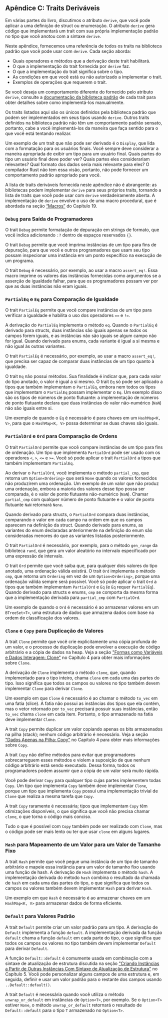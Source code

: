 ## Apêndice C: Traits Deriváveis

Em várias partes do livro, discutimos o atributo `derive`, que você pode aplicar a uma definição de struct ou enumeração. O atributo `derive` gera código que implementará um trait com sua própria implementação padrão no tipo que você anotou com a sintaxe `derive`.

Neste apêndice, fornecemos uma referência de todos os traits na biblioteca padrão que você pode usar com `derive`. Cada seção aborda:

* Quais operadores e métodos que a derivação deste trait habilitará.
* O que a implementação do trait fornecida por `derive` faz.
* O que a implementação do trait significa sobre o tipo.
* As condições em que você está ou não autorizado a implementar o trait.
* Exemplos de operações que requerem o trait.

Se você deseja um comportamento diferente do fornecido pelo atributo `derive`, consulte a [documentação da biblioteca padrão](../std/index.html)<!-- ignore --> de cada trait para obter detalhes sobre como implementá-los manualmente.

Os traits listados aqui são os únicos definidos pela biblioteca padrão que podem ser implementados em seus tipos usando `derive`. Outros traits definidos na biblioteca padrão não têm um comportamento padrão sensato, portanto, cabe a você implementá-los da maneira que faça sentido para o que você está tentando realizar.

Um exemplo de um trait que não pode ser derivado é o `Display`, que lida com a formatação para os usuários finais. Você sempre deve considerar a maneira apropriada de exibir um tipo para um usuário final. Quais partes do tipo um usuário final deve poder ver? Quais partes eles considerariam relevantes? Qual formato dos dados seria mais relevante para eles? O compilador Rust não tem essa visão, portanto, não pode fornecer um comportamento padrão apropriado para você.

A lista de traits deriváveis fornecida neste apêndice não é abrangente: as bibliotecas podem implementar `derive` para seus próprios traits, tornando a lista de traits que você pode usar com `derive` verdadeiramente aberta. A implementação de `derive` envolve o uso de uma macro procedural, que é abordada na seção [“Macros”][macros]<!-- ignore --> do Capítulo 19.

### `Debug` para Saída de Programadores

O trait `Debug` permite formatação de depuração em strings de formato, que você indica adicionando `:?` dentro de espaços reservados `{}`.

O trait `Debug` permite que você imprima instâncias de um tipo para fins de depuração, para que você e outros programadores que usam seu tipo possam inspecionar uma instância em um ponto específico na execução de um programa.

O trait `Debug` é necessário, por exemplo, ao usar a macro `assert_eq!`. Essa macro imprime os valores das instâncias fornecidas como argumentos se a asserção de igualdade falhar, para que os programadores possam ver por que as duas instâncias não eram iguais.

### `PartialEq` e `Eq` para Comparação de Igualdade

O trait `PartialEq` permite que você compare instâncias de um tipo para verificar a igualdade e habilita o uso dos operadores `==` e `!=`.

A derivação do `PartialEq` implementa o método `eq`. Quando o `PartialEq` é derivado para structs, duas instâncias são iguais apenas se *todos* os campos forem iguais, e as instâncias não são iguais se algum campo não for igual. Quando derivado para enums, cada variante é igual a si mesma e não igual às outras variantes.

O trait `PartialEq` é necessário, por exemplo, ao usar a macro `assert_eq!`, que precisa ser capaz de comparar duas instâncias de um tipo quanto à igualdade.

O trait `Eq` não possui métodos. Sua finalidade é indicar que, para cada valor do tipo anotado, o valor é igual a si mesmo. O trait `Eq` só pode ser aplicado a tipos que também implementam o `PartialEq`, embora nem todos os tipos que implementam o `PartialEq` possam implementar o `Eq`. Um exemplo disso são os tipos de números de ponto flutuante: a implementação de números de ponto flutuante declara que duas instâncias do valor não-numérico (`NaN`) não são iguais entre si.

Um exemplo de quando o `Eq` é necessário é para chaves em um `HashMap<K, V>`, para que o `HashMap<K, V>` possa determinar se duas chaves são iguais.

### `PartialOrd` e `Ord` para Comparação de Ordens

O trait `PartialOrd` permite que você compare instâncias de um tipo para fins de ordenação. Um tipo que implementa `PartialOrd` pode ser usado com os operadores `<`, `>`, `<=` e `>=`. Você só pode aplicar o trait `PartialOrd` a tipos que também implementam `PartialEq`.

Ao derivar o `PartialOrd`, você implementa o método `partial_cmp`, que retorna um `Option<Ordering>` que será `None` quando os valores fornecidos não produzirem uma ordenação. Um exemplo de um valor que não produz uma ordenação, embora a maioria dos valores desse tipo possa ser comparada, é o valor de ponto flutuante não-numérico (`NaN`). Chamar `partial_cmp` com qualquer número de ponto flutuante e o valor de ponto flutuante `NaN` retornará `None`.

Quando derivado para structs, o `PartialOrd` compara duas instâncias, comparando o valor em cada campo na ordem em que os campos aparecem na definição da struct. Quando derivado para enums, as variantes do enum declaradas anteriormente na definição do enum são consideradas menores do que as variantes listadas posteriormente.

O trait `PartialOrd` é necessário, por exemplo, para o método `gen_range` da biblioteca `rand`, que gera um valor aleatório no intervalo especificado por uma expressão de intervalo.

O trait `Ord` permite que você saiba que, para qualquer dois valores do tipo anotado, uma ordenação válida existirá. O trait `Ord` implementa o método `cmp`, que retorna um `Ordering` em vez de um `Option<Ordering>`, porque uma ordenação válida sempre será possível. Você só pode aplicar o trait `Ord` a tipos que também implementam `PartialOrd` e `Eq` (e `Eq` requer `PartialEq`). Quando derivado para structs e enums, `cmp` se comporta da mesma forma que a implementação derivada para `partial_cmp` com `PartialOrd`.

Um exemplo de quando o `Ord` é necessário é ao armazenar valores em um `BTreeSet<T>`, uma estrutura de dados que armazena dados com base na ordem de classificação dos valores.

### `Clone` e `Copy` para Duplicação de Valores

A trait `Clone` permite que você crie explicitamente uma cópia profunda de um valor, e
o processo de duplicação pode envolver a execução de código arbitrário e a cópia de dados na heap. Veja a seção ["Formas como Variáveis e Dados Interagem:
Clone"][ways-variables-and-data-interact-clone]<!-- ignore --> no
Capítulo 4 para obter mais informações sobre `Clone`.

A derivação de `Clone` implementa o método `clone`, que, quando implementado para o
tipo inteiro, chama `clone` em cada uma das partes do tipo. Isso significa que todos os
campos ou valores no tipo também devem implementar `Clone` para derivar `Clone`.

Um exemplo em que `Clone` é necessário é ao chamar o método `to_vec` em uma
fatia (slice). A fatia não possui as instâncias dos tipos que ela contém, mas o vetor
retornado por `to_vec` precisará possuir suas instâncias, então `to_vec` chama
`clone` em cada item. Portanto, o tipo armazenado na fatia deve implementar `Clone`.

A trait `Copy` permite duplicar um valor copiando apenas os bits armazenados na
pilha (stack); nenhum código arbitrário é necessário. Veja a seção ["Dados Apenas na Pilha:
Copy"][stack-only-data-copy]<!-- ignore --> no Capítulo 4 para obter mais
informações sobre `Copy`.

A trait `Copy` não define métodos para evitar que programadores sobrecarreguem esses métodos e violem a suposição de que nenhum código arbitrário está sendo executado. Dessa forma, todos os programadores podem assumir que a cópia de um valor será muito rápida.

Você pode derivar `Copy` para qualquer tipo cujas partes implementem todas `Copy`. Um tipo que
implementa `Copy` também deve implementar `Clone`, porque um tipo que implementa
`Copy` possui uma implementação trivial de `Clone` que realiza a mesma tarefa que
`Copy`.

A trait `Copy` raramente é necessária; tipos que implementam `Copy` têm
otimizações disponíveis, o que significa que você não precisa chamar `clone`, o que torna
o código mais conciso.

Tudo o que é possível com `Copy` também pode ser realizado com `Clone`, mas o
código pode ser mais lento ou ter que usar `clone` em alguns lugares.

### `Hash` para Mapeamento de um Valor para um Valor de Tamanho Fixo

A trait `Hash` permite que você pegue uma instância de um tipo de tamanho arbitrário e
mapeie essa instância para um valor de tamanho fixo usando uma função de hash. A derivação
de `Hash` implementa o método `hash`. A implementação derivada do método `hash`
combina o resultado da chamada de `hash` em cada uma das partes do tipo,
o que significa que todos os campos ou valores também devem implementar `Hash` para derivar `Hash`.

Um exemplo em que `Hash` é necessário é ao armazenar chaves em um `HashMap<K, V>`
para armazenar dados de forma eficiente.

### `Default` para Valores Padrão

A trait `Default` permite criar um valor padrão para um tipo. A derivação de `Default` implementa a função `default`. A implementação derivada da função `default` chama a função `default` em cada parte do tipo, o que significa que todos os campos ou valores no tipo também devem implementar `Default` para derivar `Default`.

A função `Default::default` é comumente usada em combinação com a sintaxe de atualização de estrutura discutida na seção ["Criando Instâncias a Partir de Outras Instâncias Com Sintaxe de Atualização de Estrutura"][creating-instances-from-other-instances-with-struct-update-syntax]<!-- ignore --> no Capítulo 5. Você pode personalizar alguns campos de uma estrutura e, em seguida, definir e usar um valor padrão para o restante dos campos usando `..Default::default()`.

A trait `Default` é necessária quando você utiliza o método `unwrap_or_default` em instâncias de `Option<T>`, por exemplo. Se o `Option<T>` estiver `None`, o método `unwrap_or_default` retornará o resultado de `Default::default` para o tipo `T` armazenado no `Option<T>`.

[creating-instances-from-other-instances-with-struct-update-syntax]:
ch05-01-defining-structs.html#creating-instances-from-other-instances-with-struct-update-syntax
[stack-only-data-copy]:
ch04-01-what-is-ownership.html#stack-only-data-copy
[ways-variables-and-data-interact-clone]:
ch04-01-what-is-ownership.html#ways-variables-and-data-interact-clone
[macros]: ch19-06-macros.html#macros
